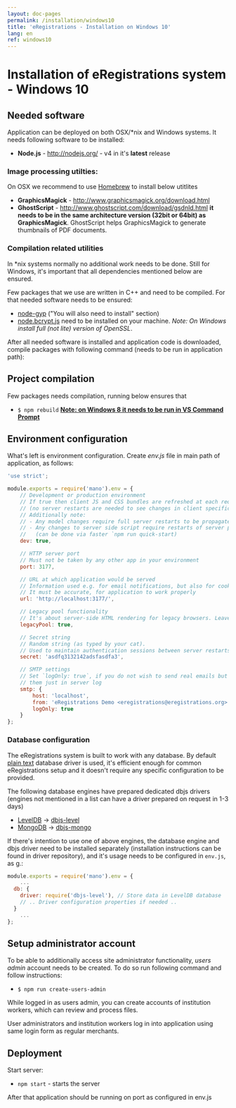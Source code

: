 ```yaml
---
layout: doc-pages
permalink: /installation/windows10
title: 'eRegistrations - Installation on Windows 10'
lang: en
ref: windows10
---
```


# Installation of eRegistrations system - Windows 10

## Needed software

Application can be deployed on both OSX/\*nix and Windows systems. It needs following software to be installed:

* __Node.js__ - http://nodejs.org/ - v4 in it's **latest** release

### Image processing utilties:

On OSX we recommend to use [Homebrew](http://brew.sh/) to install below utitlites

* __GraphicsMagick__ - http://www.graphicsmagick.org/download.html
* __GhostScript__ - http://www.ghostscript.com/download/gsdnld.html __it needs to be in the same architecture version (32bit or 64bit) as GraphicsMagick__. GhostScript helps GraphicsMagick to generate thumbnails of PDF documents.

### Compilation related utilities

In \*nix systems normally no additional work needs to be done. Still for Windows, it's important that all dependencies mentioned below are ensured.

Few packages that we use are written in C++ and need to be compiled. For that needed software needs to be ensured:
- [node-gyp](https://github.com/TooTallNate/node-gyp#installation) ("You will also need to install" section)
- [node.bcrypt.js](https://github.com/ncb000gt/node.bcrypt.js#dependencies) need to be installed on your machine. _Note: On Windows install full (not lite) version of OpenSSL_.

After all needed software is installed and application code is downloaded, compile packages with following command (needs to be run in application path):

## Project compilation

Few packages needs compilation, running below ensures that

* `$ npm rebuild` __[Note: on Windows 8 it needs to be run in VS Command Prompt](https://github.com/TooTallNate/node-gyp/issues/177#issuecomment-12184651)__

## Environment configuration

What's left is environment configuration. Create _env.js_ file in main path of application, as follows:

```javascript
'use strict';

module.exports = require('mano').env = {
	// Development or production environment
	// If true then client JS and CSS bundles are refreshed at each request
	// (no server restarts are needed to see changes in client specific code)
	// Additionally note:
	// - Any model changes require full server restarts to be propagated
	// - Any changes to server side script require restarts of server process
	//   (can be done via faster `npm run quick-start)
	dev: true,

	// HTTP server port
	// Must not be taken by any other app in your environment
	port: 3177,

	// URL at which application would be served
	// Information used e.g. for email notifications, but also for cookies resolution
	// It must be accurate, for application to work properly
	url: 'http://localhost:3177/',

	// Legacy pool functionality
	// It's about server-side HTML rendering for legacy browsers. Leave it to 'true'
	legacyPool: true,

	// Secret string
	// Random string (as typed by your cat).
	// Used to maintain authentication sessions between server restarts
	secret: 'asdfq3132142adsfasdfa3',

	// SMTP settings
	// Set `logOnly: true`, if you do not wish to send real emails but prefer to see
	// them just in server log
	smtp: {
		host: 'localhost',
		from: 'eRegistrations Demo <eregistrations@eregistrations.org>',
		logOnly: true
	}
};
```

### Database configuration

The eRegistrations system is built to work with any database. By default [plain text](https://github.com/medikoo/dbjs-persistence/tree/master/text-file) database driver is used, it's efficient enough for common eRegistrations setup and it doesn't require any specific configuration to be provided.

The following database engines have prepared dedicated dbjs drivers (engines not mentioned in a list can have a driver prepared on request in 1-3 days)

- [LevelDB](http://leveldb.org/) -> [dbjs-level](https://github.com/medikoo/dbjs-level)
- [MongoDB](https://www.mongodb.com) -> [dbjs-mongo](https://github.com/medikoo/dbjs-mongo)

If there's intention to use one of above engines, the database engine and dbjs driver need to be installed separately (installation instructions can be found in driver repository), and it's usage needs to be configured in  `env.js`, as g.:

```javascript
module.exports = require('mano').env = {
	...
  db: {
    driver: require('dbjs-level'), // Store data in LevelDB database
    // .. Driver configuration properties if needed ..
  }
	...
};
```

## Setup administrator account

To be able to additionally access site administrator functionality, _users admin_ account needs to be created. To do so run following command and follow instructions:

* `$ npm run create-users-admin`

While logged in as users admin, you can create accounts of institution workers, which can review and process files.

User administrators and institution workers log in into application using same login form as regular merchants.

## Deployment

Start server:

* `npm start` - starts the server

After that application should be running on port as configured in env.js